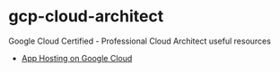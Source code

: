 # gcp-cloud-architect
Google Cloud Certified - Professional Cloud Architect useful resources

* [App Hosting on Google Cloud](https://cloud.google.com/hosting-options)
